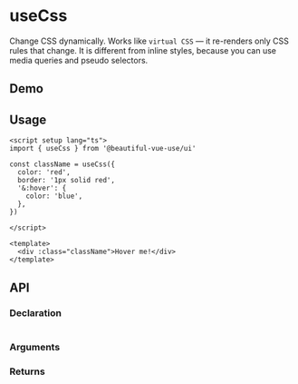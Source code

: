 # useCss

Change CSS dynamically. Works like `virtual CSS` — it re-renders only CSS rules that change. It is different from inline styles, because you can use media queries and pseudo selectors.

## Demo

## Usage

```vue
<script setup lang="ts">
import { useCss } from '@beautiful-vue-use/ui'

const className = useCss({
  color: 'red',
  border: '1px solid red',
  '&:hover': {
    color: 'blue',
  },
})

</script>

<template>
  <div :class="className">Hover me!</div>
</template>

```

## API

### Declaration

```ts


```

### Arguments

### Returns

